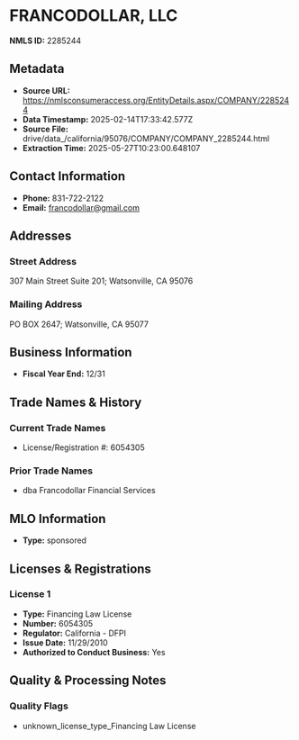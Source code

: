 # FRANCODOLLAR, LLC

**NMLS ID:** 2285244

## Metadata
- **Source URL:** https://nmlsconsumeraccess.org/EntityDetails.aspx/COMPANY/2285244
- **Data Timestamp:** 2025-02-14T17:33:42.577Z
- **Source File:** drive/data_/california/95076/COMPANY/COMPANY_2285244.html
- **Extraction Time:** 2025-05-27T10:23:00.648107

## Contact Information
- **Phone:** 831-722-2122
- **Email:** francodollar@gmail.com

## Addresses
### Street Address
307 Main Street Suite 201; Watsonville, CA 95076

### Mailing Address
PO BOX 2647; Watsonville, CA 95077

## Business Information
- **Fiscal Year End:** 12/31

## Trade Names & History
### Current Trade Names
- License/Registration #: 6054305

### Prior Trade Names
- dba Francodollar Financial Services

## MLO Information
- **Type:** sponsored

## Licenses & Registrations

### License 1
- **Type:** Financing Law License
- **Number:** 6054305
- **Regulator:** California - DFPI
- **Issue Date:** 11/29/2010
- **Authorized to Conduct Business:** Yes

## Quality & Processing Notes
### Quality Flags
- unknown_license_type_Financing Law License
